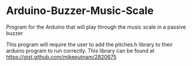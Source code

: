 # Arduino-Buzzer-Music-Scale
Program for the Arduino that will play through the music scale in a passive buzzer

This program will require the user to add the pitches.h library to their arduino program to run correctly. This library can be found at https://gist.github.com/mikeputnam/2820675
